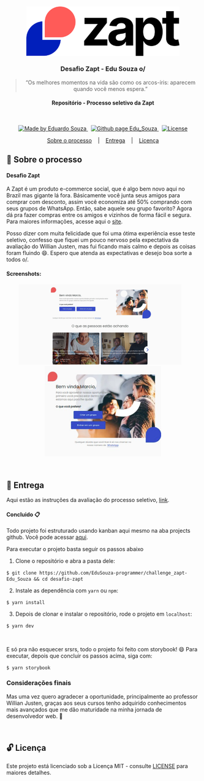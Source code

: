 <h1 align="center">
  <img align="center" alt="Imagem trybe" src="https://raw.githubusercontent.com/agraluca/desafio-zapt/main/.github/logo.png" width="400px" />
</h1>

<h3 align="center">
  Desafio Zapt - Edu Souza o/
</h3>

<blockquote align="center">“Os melhores momentos na vida são como os arcos-íris: aparecem quando você menos espera.”</blockquote>

<h4 align="center">
  Repositório - Processo seletivo da Zapt
</h4>

<br/>

<p align="center">
  <a href="https://github.com/EduSouza-programmer"    target="_blank">
    <img alt="Made by Eduardo Souza" src="https://img.shields.io/badge/made%20by-Edu%20Souza-%23F8952D">
  </a>&nbsp;
  <a href="https://edusouza-programmer.github.io/" target="_blank">
    <img alt="Github page Edu_Souza " src="https://img.shields.io/badge/Github%20page-Edu_Souza-orange">
  </a>&nbsp;
  <a href="LICENSE" >
    <img alt="License" src="https://img.shields.io/badge/license-MIT-%23F8952D">
  </a>
</p>

<p align="center">
  <a href="#rocket-Sobre-o-processo">Sobre o processo</a>&nbsp; &nbsp; |&nbsp; &nbsp; 
  <a href="#postbox-Entrega"">Entrega</a>&nbsp; &nbsp; |&nbsp; &nbsp; 
  <a href="#unlock-Licença">Licença</a>
</p>

## :rocket: Sobre o processo

#### Desafio Zapt

A Zapt é um produto e-commerce social, que é algo bem novo aqui no Brazil mas gigante lá fora. Básicamente você junta seus amigos para comprar com desconto, assim você economiza até 50% comprando com seus grupos de WhatsApp. Então, sabe aquele seu grupo favorito? Agora dá pra fazer compras entre os amigos e vizinhos de forma fácil e segura. Para maiores informações, acesse aqui o [site](https://www.zapt.com.br/).

Posso dizer com muita felicidade que foi uma ótima experiência esse teste seletivo, confesso que fiquei um pouco nervoso pela expectativa da avaliação do Willian Justen, mas fui ficando mais calmo e depois as coisas foram fluindo :smile:. Espero que atenda as expectativas e desejo boa sorte a todos o/.

#### Screenshots:

<p align=center >
  <img height="210px"  src="./public/img/home_desktop.png"> &nbsp; &nbsp; 
  <img height="235px" src="./public/img/mobile.png">
</p>

<br/>

## :postbox: Entrega

Aqui estão as instruções da avaliação do processo seletivo, [link](https://github.com/EduSouza-programmer/challenge_zapt-Edu_Souza/blob/main/instructions/Readme.md).
#### Concluido :clipboard:

Todo projeto foi estruturado usando kanban aqui mesmo na aba projects github. Você pode acessar [aqui](https://github.com/EduSouza-programmer/challenge_zapt-Edu_Souza/projects/1).

Para executar o projeto basta seguir os passos abaixo

1. Clone o repositório e abra a pasta dele:

```shell
$ git clone https://github.com/EduSouza-programmer/challenge_zapt-Edu_Souza && cd desafio-zapt
```

2. Instale as dependência com `yarn` ou `npm`:

```shell
$ yarn install
```

3. Depois de clonar e instalar o repositório, rode o projeto em `localhost`:

```shell
$ yarn dev
```

<br/>

E só pra não esquecer srsrs, todo o projeto foi feito com storybook! :smile: 
Para executar, depois que concluir os passos acima, siga com: 

```shell
$ yarn storybook
```

### Considerações finais

Mas uma vez quero agradecer a oportunidade, principalmente ao professor Willian Justen, graças aos seus cursos tenho adquirido conhecimentos mais avançados que me dão maturidade na minha jornada de desenvolvedor web. :rocket:

<br/>

## :unlock: Licença

Este projeto está licenciado sob a Licença MIT - consulte [LICENSE](https://opensource.org/licenses/MIT) para maiores detalhes.
